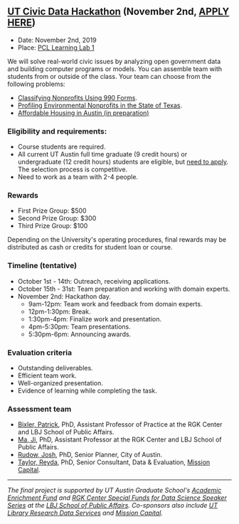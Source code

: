 ## [UT Civic Data Hackathon](/assets/hackathon.pdf) (November 2nd, [APPLY HERE](https://forms.gle/K3sxiFBjFMdWHtvV7))

- Date: November 2nd, 2019
- Place: [PCL Learning Lab 1](https://www.lib.utexas.edu/study-spaces-technology/spaces/learning-lab-1-ab)

We will solve real-world civic issues by analyzing open government data and building computer programs or models. You can assemble team with students from or outside of the class. Your team can choose from the following problems:

- [Classifying Nonprofits Using 990 Forms](/assets/problem_description_CDH_990forms.pdf).
- [Profiling Environmental Nonprofits in the State of Texas](/assets/problem_description_ENGO.pdf).
- [Affordable Housing in Austin (in preparation)](#)

### Eligibility and requirements: 

- Course students are required.
- All current UT Austin full time graduate (9 credit hours) or undergraduate (12 credit hours) students are eligible, but [need to apply](https://forms.gle/K3sxiFBjFMdWHtvV7). The selection process is competitive.
- Need to work as a team with 2-4 people.

### Rewards

- First Prize Group: $500
- Second Prize Group: $300
- Third Prize Group: $100

Depending on the University's operating procedures, final rewards may be distributed as cash or credits for student loan or course.

### Timeline (tentative)
- October 1st - 14th: Outreach, receiving applications.
- October 15th - 31st: Team preparation and working with domain experts.
- November 2nd: Hackathon day.
	- 9am-12pm: Team work and feedback from domain experts.
	- 12pm-1:30pm: Break.
	- 1:30pm-4pm: Finalize work and presentation.
	- 4pm-5:30pm: Team presentations.
	- 5:30pm-6pm: Announcing awards.

### Evaluation criteria

- Outstanding deliverables.
- Efficient team work.
- Well-organized presentation.
- Evidence of learning while completing the task.

### Assessment team

- [Bixler, Patrick](https://lbj.utexas.edu/bixler-r-patrick), PhD, Assistant Professor of Practice at the RGK Center and LBJ School of Public Affairs.
- [Ma, Ji](http://jima.me/), PhD, Assistant Professor at the RGK Center and LBJ School of Public Affairs.
- [Rudow, Josh](https://www.linkedin.com/in/joshua-rudow-87896b8b), PhD, Senior Planner, City of Austin.
- [Taylor, Reyda](https://www.linkedin.com/in/reyda-taylor-a9450a20), PhD, Senior Consultant, Data & Evaluation, [Mission Capital](https://www.missioncapital.org/).


---
*The final project is supported by UT Austin Graduate School's [Academic Enrichment Fund](https://gradschool.utexas.edu/finances/academic-enrichment) and [RGK Center Special Funds for Data Science Speaker Series](https://rgkcenter.org/) at the [LBJ School of Public Affairs](https://lbj.utexas.edu/). Co-sponsors also include [UT Library Research Data Services](https://www.lib.utexas.edu/research-help-support/research-data-services) and [Mission Capital](https://www.missioncapital.org/).*